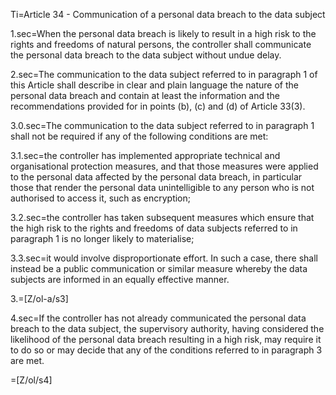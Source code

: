 Ti=Article 34 - Communication of a personal data breach to the data subject

1.sec=When the personal data breach is likely to result in a high risk to the rights and freedoms of natural persons, the controller shall communicate the personal data breach to the data subject without undue delay.

2.sec=The communication to the data subject referred to in paragraph 1 of this Article shall describe in clear and plain language the nature of the personal data breach and contain at least the information and the recommendations provided for in points (b), (c) and (d) of Article 33(3).

3.0.sec=The communication to the data subject referred to in paragraph 1 shall not be required if any of the following conditions are met:

3.1.sec=the controller has implemented appropriate technical and organisational protection measures, and that those measures were applied to the personal data affected by the personal data breach, in particular those that render the personal data unintelligible to any person who is not authorised to access it, such as encryption;

3.2.sec=the controller has taken subsequent measures which ensure that the high risk to the rights and freedoms of data subjects referred to in paragraph 1 is no longer likely to materialise;

3.3.sec=it would involve disproportionate effort. In such a case, there shall instead be a public communication or similar measure whereby the data subjects are informed in an equally effective manner.

3.=[Z/ol-a/s3]

4.sec=If the controller has not already communicated the personal data breach to the data subject, the supervisory authority, having considered the likelihood of the personal data breach resulting in a high risk, may require it to do so or may decide that any of the conditions referred to in paragraph 3 are met.

=[Z/ol/s4]
